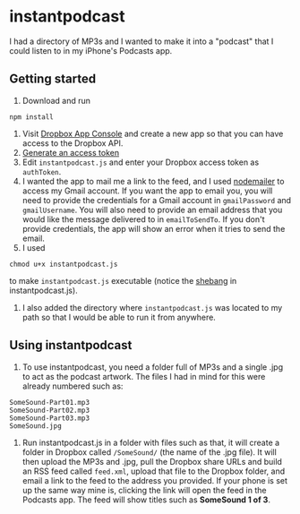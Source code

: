 # instantpodcast
I had a directory of MP3s and I wanted to make it into a "podcast" that I could listen to in my iPhone's Podcasts app.

## Getting started
1. Download and run
```terminal
npm install
```
1. Visit [Dropbox App Console](https://www.dropbox.com/developers/apps) and create a new app so that you can have access to the Dropbox API.
1. [Generate an access token](https://blogs.dropbox.com/developers/2014/05/generate-an-access-token-for-your-own-account/)
1. Edit `instantpodcast.js` and enter your Dropbox access token as `authToken`.
1. I wanted the app to mail me a link to the feed, and I used [nodemailer](https://github.com/andris9/Nodemailer) to access my Gmail account. If you want the app to email you, you will need to provide the credentials for a Gmail account in `gmailPassword` and `gmailUsername`. You will also need to provide an email address that you would like the message delivered to in `emailToSendTo`. If you don't provide credentials, the app will show an error when it tries to send the email.
1. I used
```terminal
chmod u+x instantpodcast.js
```
to make `instantpodcast.js` executable (notice the [shebang](http://stackoverflow.com/a/24253067/1519621) in instantpodcast.js).
1. I also added the directory where `instantpodcast.js` was located to my path so that I would be able to run it from anywhere.

## Using instantpodcast

1. To use instantpodcast, you need a folder full of MP3s and a single .jpg to act as the podcast artwork. The files I had in mind for this were already numbered such as:
```terminal
SomeSound-Part01.mp3
SomeSound-Part02.mp3
SomeSound-Part03.mp3
SomeSound.jpg
```
1. Run instantpodcast.js in a folder with files such as that, it will create a folder in Dropbox called `/SomeSound/` (the name of the .jpg file). It will then upload the MP3s and .jpg, pull the Dropbox share URLs and build an RSS feed called `feed.xml`, upload that file to the Dropbox folder, and email a link to the feed to the address you provided. If your phone is set up the same way mine is, clicking the link will open the feed in the Podcasts app. The feed will show titles such as **SomeSound 1 of 3**.
